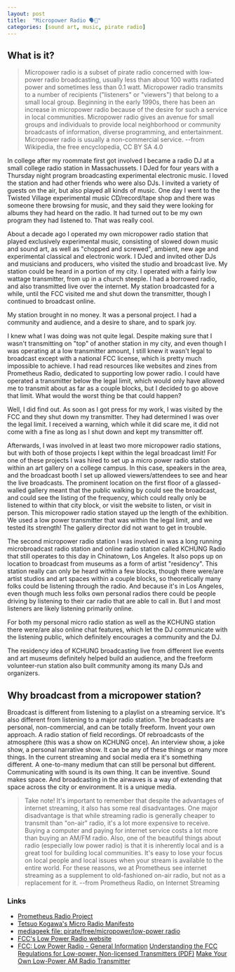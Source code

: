 ```yaml
---
layout: post
title:  "Micropower Radio 🗣️📢" 
categories: [sound art, music, pirate radio]
---
```


## What is it?

> Micropower radio is a subset of pirate radio concerned with low-power radio broadcasting, usually less than about 100 watts radiated power and sometimes less than 0.1 watt. Micropower radio transmits to a number of recipients ("listeners" or "viewers") that belong to a small local group. Beginning in the early 1990s, there has been an increase in micropower radio because of the desire for such a service in local communities. Micropower radio gives an avenue for small groups and individuals to provide local neighborhood or community broadcasts of information, diverse programming, and entertainment. Micropower radio is usually a non-commercial service. --from Wikipedia, the free encyclopedia, CC BY SA 4.0

In college after my roommate first got involved I became a radio DJ at a small college radio station in Massachussets. I DJed for four years with a Thursday night program broadcasting experimental electronic music. I loved the station and had other friends who were also DJs. I invited a variety of guests on the air, but also played all kinds of music. One day I went to the Twisted Village experimental music CD/record/tape shop and there was someone there browsing for music, and they said they were looking for albums they had heard on the radio. It had turned out to be my own program they had listened to. That was really cool.

About a decade ago I operated my own micropower radio station that played exclusively experimental music, consisting of slowed down music and sound art, as well as "chopped and screwed", ambient, new age and experimental classical and electronic work. I DJed and invited other DJs and musicians and producers, who visited the studio and broadcast live. My station could be heard in a portion of my city. I operated with a fairly low wattage transmitter, from up in a church steeple. I had a borrowed radio, and also transmitted live over the internet. My station broadcasted for a while, until the FCC visited me and shut down the transmitter, though I continued to broadcast online.

My station brought in no money. It was a personal project. I had a community and audience, and a desire to share, and to spark joy.

I knew what I was doing was not quite legal. Despite making sure that I wasn't transmitting on "top" of another station in my city, and even though I was operating at a low transmitter amount, I still knew it wasn't legal to broadcast except with a national FCC license, which is pretty much impossible to achieve. I had read resources like websites and zines from Prometheus Radio, dedicated to supporting low power radio. I could have operated a transmitter below the legal limit, which would only have allowed me to transmit about as far as a couple blocks, but I decided to go above that limit. What would the worst thing be that could happen?

Well, I did find out. As soon as I got press for my work, I was visited by the FCC and they shut down my transmitter. They had determined I was over the legal limit. I received a warning, which while it did scare me, it did not come with a fine as long as I shut down and kept my transmitter off.

Afterwards, I was involved in at least two more micropower radio stations, but with both of those projects I kept within the legal broadcast limit! For one of these projects I was hired to set up a micro power radio station within an art gallery on a college campus. In this case, speakers in the area, and the broadcast booth I set up allowed viewers/attendees to see and hear the live broadcasts. The prominent location on the first floor of a glassed-walled gallery meant that the public walking by could see the broadcast, and could see the listing of the frequency, which could really only be listened to within that city block, or visit the website to listen, or visit in person. This micropower radio station stayed up the length of the exhibition. We used a low power transmitter that was within the legal limit, and we tested its strength! The gallery director did not want to get in trouble.

The second micropower radio station I was involved in was a long running microbroadcast radio station and online radio station called KCHUNG Radio that still operates to this day in Chinatown, Los Angeles. It also pops up on location to broadcast from museums as a form of artist "residency". This station really can only be heard within a few blocks, though there were/are artist studios and art spaces within a couple blocks, so theoretically many folks could be listening through the radio. And because it's in Los Angeles, even though much less folks own personal radios there could be people driving by listening to their car radio that are able to call in. But I and most listeners are likely listening primarily online.

For both my personal micro radio station as well as the KCHUNG station there were/are also online chat features, which let the DJ communicate with the listening public, which definitely encourages a community and the DJ.

The residency idea of KCHUNG broadcasting live from different live events and art museums definitely helped build an audience, and the freeform volunteer-run station also built community among its many DJs and organizers.

## Why broadcast from a micropower station?

Broadcast is different from listening to a playlist on a streaming service. It's also different from listening to a major radio station. The broadcasts are personal, non-commercial, and can be totally freeform. Invent your own approach. A radio station of field recordings. Of rebroadcasts of the atmosphere (this was a show on KCHUNG once). An interview show, a joke show, a personal narrative show. It can be any of these things or many more things. In the current streaming and social media era it's something different. A one-to-many medium that can still be personal but different. Communicating with sound is its own thing. It can be inventive. Sound makes space. And broadcasting in the airwaves is a way of extending that space across the city or environment. It is a unique media.

> Take note! It's important to remember that despite the advantages of internet streaming, it also has some real disadvantages. One major disadvantage is that while streaming radio is generally cheaper to transmit than "on-air" radio, it's a lot more expensive to receive. Buying a computer and paying for internet service costs a lot more than buying an AM/FM radio. Also, one of the beautiful things about radio (especially low power radio) is that it is inherently local and is a great tool for building local communities. It's easy to lose your focus on local people and local issues when your stream is available to the entire world. For these reasons, we at Prometheus see internet streaming as a supplement to old-fashioned on-air radio, but not as a replacement for it. --from Prometheus Radio, on Internet Streaming 

### Links

* [Prometheus Radio Project](https://www.prometheusradio.org/)
* [Tetsuo Kogawa's Micro Radio Manifesto](https://translocal.jp/radio/micro/)
* [mediageek file: pirate/free/micropower/low-power radio](https://web.archive.org/web/20040127102606/http://www.mediageek.org/pirate.html)
* [FCC's Low Power Radio website](https://www.fcc.gov/media/radio/low-power-radio-general-information)
* [FCC: Low Power Radio - General Information](https://www.fcc.gov/media/radio/low-power-radio-general-information#QUIET)
[Understanding the FCC Regulations for Low-power, Non-licensed Transmitters (PDF)](https://www.fcc.gov/general/oet-bulletins-line#63)
[Make Your Own Low-Power AM Radio Transmitter](https://www.sciencebuddies.org/science-fair-projects/project-ideas/Elec_p024/electricity-electronics/make-your-own-low-power-am-radio-transmitter)
